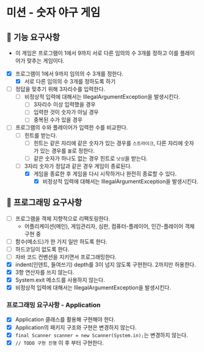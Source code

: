 # **미션 - 숫자 야구 게임**

## **🚀 기능 요구사항**

- 이 게임은 프로그램이 1에서 9까지 서로 다른 임의의 수 3개를 정하고 이를 플레이어가 맞추는 게임이다.
- [x]  프로그램이 1에서 9까지 임의의 수 3개를 정한다.
    - [x]  서로 다른 임의의 수 3개를 정하도록 하기
- [ ]  정답을 맞추기 위해 3자리수를 입력한다.
    - [ ]  비정상적 입력에 대해서는 IllegalArgumentException을 발생시킨다.
        - [ ]  3자리수 이상 입력했을 경우
        - [ ]  입력한 것이 숫자가 아닐 경우
        - [ ]  중복된 수가 있을 경우
- [ ]  프로그램의 수와 플레이어가 입력한 수를 비교한다.
    - [ ]  힌트를 받는다.
        - [ ]  힌트는 같은 자리에 같은 숫자가 있는 경우를 `스트라이크`, 다른 자리에 숫자가 있는 경우를 `볼`로 정한다.
        - [ ]  같은 숫자가 하나도 없는 경우 힌트로 `낫싱`을 받는다.
    - [ ]  3자리 숫자가 정답과 같은 경우 게임이 종료된다.
        - [x]  게임을 종료한 후 게임을 다시 시작하거나 완전히 종료할 수 있다.
            - [x]  비정상적 입력에 대해서는 IllegalArgumentException을 발생시킨다.

## **🎱 프로그래밍 요구사항**
- [ ]  프로그램을 객체 지향적으로 리팩토링한다.
    - 어플리케이션(메인), 게임관리자, 심판, 컴퓨터-플레이어, 인간-플레이어 객체 구현 중
- [ ]  함수(메소드)가 한 가지 일만 하도록 한다.
- [ ]  하드코딩이 없도록 한다.
- [ ]  자바 코드 컨벤션을 지키면서 프로그래밍한다.
- [x]  indent(인덴트, 들여쓰기) depth를 3이 넘지 않도록 구현한다. 2까지만 허용한다.
- [x]  3항 연산자를 쓰지 않는다.
- [x]  System.exit 메소드를 사용하지 않는다.
- [x]  비정상적 입력에 대해서는 IllegalArgumentException을 발생시킨다.

### **프로그래밍 요구사항 - Application**

- [x]  Application 클래스를 활용해 구현해야 한다.
- [x]  Application의 패키지 구조와 구현은 변경하지 않는다.
- [x]  `final Scanner scanner = new Scanner(System.in);`는 변경하지 않는다.
- [x]  `// TODO 구현 진행` 이 후 부터 구현한다.